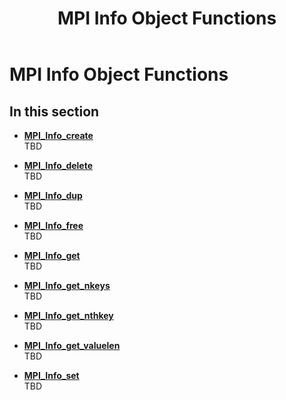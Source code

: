 ﻿---
title: MPI Info Object Functions
TOCTitle: MPI Info Object Functions
ms:assetid: 717560A2-765A-450E-B062-CBEF7BDC90E9
ms:mtpsurl: https://msdn.microsoft.com/en-us/library/Dn473417(v=VS.85)
ms:contentKeyID: 59360953
ms.date: 03/28/2018
mtps_version: v=VS.85
---

# MPI Info Object Functions

## In this section

  - [**MPI\_Info\_create**](mpi-info-create-function.md)  
    TBD

  - [**MPI\_Info\_delete**](mpi-info-delete-function.md)  
    TBD

  - [**MPI\_Info\_dup**](mpi-info-dup-function.md)  
    TBD

  - [**MPI\_Info\_free**](mpi-info-free-function.md)  
    TBD

  - [**MPI\_Info\_get**](mpi-info-get-function.md)  
    TBD

  - [**MPI\_Info\_get\_nkeys**](mpi-info-get-nkeys-function.md)  
    TBD

  - [**MPI\_Info\_get\_nthkey**](mpi-info-get-nthkey-function.md)  
    TBD

  - [**MPI\_Info\_get\_valuelen**](mpi-info-get-valuelen-function.md)  
    TBD

  - [**MPI\_Info\_set**](mpi-info-set-function.md)  
    TBD

